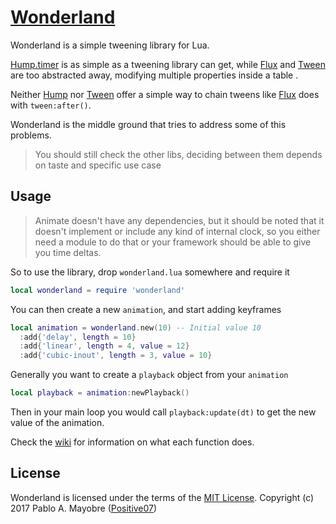 # [Wonderland][wonderland]

Wonderland is a simple tweening library for Lua.

[Hump.timer][hump] is as simple as a tweening library can get, while [Flux][flux] and [Tween][tween] are too abstracted away, modifying multiple properties inside a table .

Neither [Hump][hump] nor [Tween][tween] offer a simple way to chain tweens like [Flux][flux] does with `tween:after()`.

Wonderland is the middle ground that tries to address some of this problems.

> You should still check the other libs, deciding between them depends on taste and specific use case

## Usage

> Animate doesn't have any dependencies, but it should be noted that it doesn't implement or include any kind of internal clock, so you either need a module to do that or your framework should be able to give you time deltas.

So to use the library, drop `wonderland.lua` somewhere and require it
```lua
local wonderland = require 'wonderland'
```

You can then create a new `animation`, and start adding keyframes
```lua
local animation = wonderland.new(10) -- Initial value 10
  :add{'delay', length = 10}
  :add{'linear', length = 4, value = 12}
  :add{'cubic-inout', length = 3, value = 10}
```

Generally you want to create a `playback` object from your `animation`
```lua
local playback = animation:newPlayback()
```

Then in your main loop you would call `playback:update(dt)` to get the new value of the animation.

Check the [wiki][wiki] for information on what each function does.

## License

Wonderland is licensed under the terms of the [MIT License][mit].
Copyright (c) 2017 Pablo A. Mayobre ([Positive07][positive])

[wonderland]: https://github.com/Positive07/wonderland.lua
[hump]: hump.readthedocs.io/en/latest/timer.html
[tween]: https://github.com/kikito/tween.lua
[flux]: https://github.com/rxi/flux
[wiki]: https://github.com/Positive07/wonderland.lua/wiki
[mit]: https://github.com/Positive07/wonderland.lua/blob/master/LICENSE
[positive]: https://github.com/Positive07
